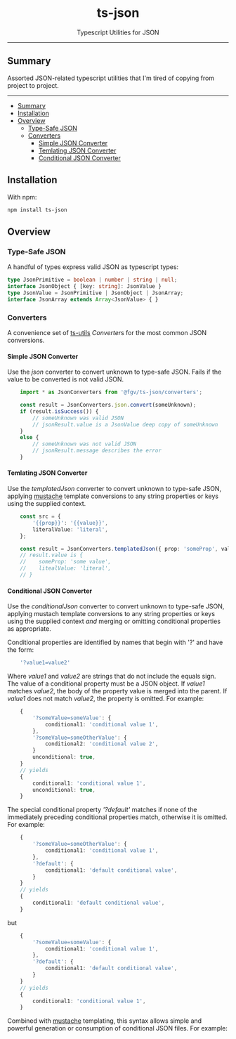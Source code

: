 <div align="center">
  <h1>ts-json</h1>
  Typescript Utilities for JSON
</div>

<hr/>

## Summary

Assorted JSON-related typescript utilities that I'm tired of copying from project to project. 

---
- [Summary](#summary)
- [Installation](#installation)
- [Overview](#overview)
  - [Type-Safe JSON](#type-safe-json)
  - [Converters](#converters)
    - [Simple JSON Converter](#simple-json-converter)
    - [Temlating JSON Converter](#temlating-json-converter)
    - [Conditional JSON Converter](#conditional-json-converter)
## Installation

With npm:
```sh
npm install ts-json
```

## Overview

### Type-Safe JSON
A handful of types express valid JSON as typescript types:
```ts
type JsonPrimitive = boolean | number | string | null;
interface JsonObject { [key: string]: JsonValue }
type JsonValue = JsonPrimitive | JsonObject | JsonArray;
interface JsonArray extends Array<JsonValue> { }
```

### Converters

A convenience set of [ts-utils](https://github.com/DidjaRedo/ts-utils/blob/master/README.md) *Converter*s for the most common JSON conversions.

#### Simple JSON Converter

Use the *json* converter to convert unknown to type-safe JSON. Fails if the value to be converted is not valid JSON.
```ts
    import * as JsonConverters from '@fgv/ts-json/converters';

    const result = JsonConverters.json.convert(someUnknown);
    if (result.isSuccess()) {
        // someUnknown was valid JSON
        // jsonResult.value is a JsonValue deep copy of someUnknown
    }
    else {
        // someUnknown was not valid JSON
        // jsonResult.message describes the error
    }
```

#### Temlating JSON Converter

Use the *templatedJson* converter to convert unknown to type-safe JSON, applying [mustache](https://www.npmjs.com/package/mustache) template conversions to any string properties or keys using the supplied context.
```ts
    const src = {
        '{{prop}}': '{{value}}',
        literalValue: 'literal',
    };

    const result = JsonConverters.templatedJson({ prop: 'someProp', value: 'some value' }).convert(src);
    // result.value is {
    //    someProp: 'some value',
    //    litealValue: 'literal',
    // }
```

#### Conditional JSON Converter

Use the *conditionalJson* converter to convert unknown to type-safe JSON, applying mustach template conversions to any string properties or keys using the supplied context *and* merging or omitting conditional properties as appropriate.

Conditional properties are identified by names that begin with '?' and have the form:
```ts
    '?value1=value2'
```
Where *value1* and *value2* are strings that do not include the equals sign. The value of a conditional property must be a JSON object.  If *value1* matches *value2*, the body of the property value is merged into the parent.  If *value1* does not match *value2*, the property is omitted.  For example:
```ts
    {
        '?someValue=someValue': {
            conditional1: 'conditional value 1',
        },
        '?someValue=someOtherValue': {
            conditional2: 'conditional value 2',
        }
        unconditional: true,
    }
    // yields
    {
        conditional1: 'conditional value 1',
        unconditional: true,
    }
```

The special conditional property *'?default'* matches if none of the immediately preceding conditional properties match, otherwise it is omitted.  For example:
```ts
    {
        '?someValue=someOtherValue': {
            conditional1: 'conditional value 1',
        },
        '?default': {
            conditional1: 'default conditional value',
        }
    }
    // yields
    {
        conditional1: 'default conditional value',
    }
```
but
```ts
    {
        '?someValue=someValue': {
            conditional1: 'conditional value 1',
        },
        '?default': {
            conditional1: 'default conditional value',
        }
    }
    // yields
    {
        conditional1: 'conditional value 1',
    }
```

Combined with [mustache](https://www.npmjs.com/package/mustache) templating, this syntax allows simple and powerful generation or consumption of conditional JSON files.  For example:
